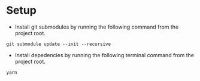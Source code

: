 # Setup
- Install git submodules by running the following command from the project root.
```
git submodule update --init --recursive
```
- Install depedencies by running the following terminal command from the project root.
```
yarn
```